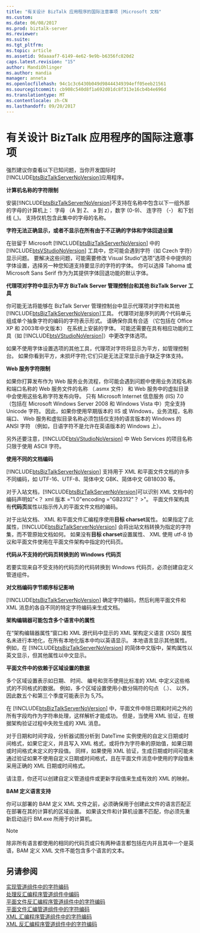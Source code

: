 ```yaml
---
title: "有关设计 BizTalk 应用程序的国际注意事项 |Microsoft 文档"
ms.custom: 
ms.date: 06/08/2017
ms.prod: biztalk-server
ms.reviewer: 
ms.suite: 
ms.tgt_pltfrm: 
ms.topic: article
ms.assetid: 9daaaaf7-6149-4e62-9e9b-b6356fc820d2
caps.latest.revision: "15"
author: MandiOhlinger
ms.author: mandia
manager: anneta
ms.openlocfilehash: 94c1c3c6430b049d98444349394eff05eeb21561
ms.sourcegitcommit: cb908c540d8f1a692d01dc8f313e16cb4b4e696d
ms.translationtype: MT
ms.contentlocale: zh-CN
ms.lasthandoff: 09/20/2017
---
```

# <a name="international-considerations-for-designing-biztalk-applications"></a>有关设计 BizTalk 应用程序的国际注意事项
强烈建议你查看以下已知问题，当你开发国际时[!INCLUDE[btsBizTalkServerNoVersion](../includes/btsbiztalkservernoversion-md.md)]应用程序。  
  
 **计算机名称的字符限制**  
  
 安装[!INCLUDE[btsBizTalkServerNoVersion](../includes/btsbiztalkservernoversion-md.md)]不支持在名称中包含以下一组外部的字母的计算机上： 字母 （A 到 Z、 a 到 z），数字 (0-9)、 连字符 （-） 和下划线 (_)。 支持仅机包含此集中的字母的名称。  
  
 **字符无法正确显示，或者不显示在所有由于不正确的字体和字体回退设置**  
  
 在驻留于 Microsoft [!INCLUDE[btsBizTalkServerNoVersion](../includes/btsbiztalkservernoversion-md.md)] 中的 [!INCLUDE[btsVStudioNoVersion](../includes/btsvstudionoversion-md.md)] 工具中，您可能会遇到字符（如 Czech 字符）显示问题。 要解决这些问题，可能需要修改 Visual Studio“选项”选项卡中提供的字体设置，选择另一种您知道支持要显示的字符的字体。 你可以选择 Tahoma 或 Microsoft Sans Serif 作为为其提供字体回退功能的默认字体。  
  
 **代理项对字符中显示为平方 BizTalk Server 管理控制台和其他 BizTalk Server 工具**  
  
 你可能无法将能够在 BizTalk Server 管理控制台中显示代理项对字符和其他[!INCLUDE[btsBizTalkServerNoVersion](../includes/btsbiztalkservernoversion-md.md)]工具。 代理项对是序列的两个代码单元组成单个抽象字符的编码的字符表示形式。 请确保你具有合适 （它包括在 Office XP 和 2003年中文版本） 在系统上安装的字体。 可能还需要在具有相应功能的工具（如 [!INCLUDE[btsVStudioNoVersion](../includes/btsvstudionoversion-md.md)]）中更改字体选项。  
  
 如果不使用字体设置选项的其他工具，代理项对字符将显示为平方，如管理控制台。 如果你看到平方，未损坏字符;它们只是无法正常显示由于缺乏字体支持。  
  
 **Web 服务字符限制**  
  
 如果你打算发布作为 Web 服务业务流程，你可能会遇到问题中使用业务流程名称和端口名称的 Web 服务文件的名称 （.asmx 文件） 和 Web 服务中的虚拟目录中会使用这些名称字符发布向导。 只有 Microsoft Internet 信息服务 (IIS) 7.0（包括在 Microsoft Windows Server 2008 和 Windows Vista 中）完全支持 Unicode 字符。 因此，如果你使用早期版本的 IIS 或 Windows，业务流程，名称端口、 Web 服务和虚拟目录名称必须包括仅支持的语言版本的 Windows 的 ANSI 字符 （例如，日语字符不是允许在英语版本的 Windows 上）。  
  
 另外还要注意，[!INCLUDE[btsVStudioNoVersion](../includes/btsvstudionoversion-md.md)] 中 Web Services 的项目名称只限于使用 ASCII 字符。  
  
 **使用不同的文档编码**  
  
 [!INCLUDE[btsBizTalkServerNoVersion](../includes/btsbiztalkservernoversion-md.md)] 支持用于 XML 和平面文件文档的许多不同编码，如 UTF-16、UTF-8、简体中文 GBK、简体中文 GB18030 等。  
  
 对于入站文档，[!INCLUDE[btsBizTalkServerNoVersion](../includes/btsbiztalkservernoversion-md.md)]可以识别 XML 文档中的编码声明如"\<？ xml 版本 ="1.0"encoding ="GB2312"？ >"。 平面文件架构具有**代码页**属性以指示传入的平面文件文档的编码。  
  
 对于出站文档、 XML 和平面文件汇编程序使用**目标 charset**属性。 如果指定了此属性，[!INCLUDE[btsBizTalkServerNoVersion](../includes/btsbiztalkservernoversion-md.md)] 会将出站文档转换为指定的字符集，而不管原始文档如何。 如果没有**目标 charset**设置属性、 XML 使用 utf-8 协议和平面文件使用在平面文件架构中指定的代码页。  
  
 **代码从不支持的代码页转换到的 Windows 代码页**  
  
 若要实现来自不受支持的代码页的代码转换到 Windows 代码页，必须创建自定义管道组件。  
  
 **对文档编码字节顺序标记影响**  
  
 [!INCLUDE[btsBizTalkServerNoVersion](../includes/btsbiztalkservernoversion-md.md)] 确定字符编码，然后利用平面文件和 XML 消息的各自不同的特定字符编码来生成文档。  
  
 **架构编辑器可能包含多个语言中的属性**  
  
 在“架构编辑器属性”窗口和 XML 源代码中显示的 XML 架构定义语言 (XSD) 属性名未进行本地化，在所有本地化版本中均以英语显示。 本地语言显示其他属性。 例如，在 [!INCLUDE[btsBizTalkServerNoVersion](../includes/btsbiztalkservernoversion-md.md)] 的简体中文版中，架构属性以英文显示，但其他属性以中文显示。  
  
 **平面文件中的依赖于区域设置的数据**  
  
 多个区域设置表示如日期、 时间、 编号和货币使用比标准的 XML 中定义这些格式的不同格式的数据。 例如，多个区域设置使用小数分隔符的句点 （.）、 以外，因此数五个和第三个季度可能表示为 5,75。  
  
 在 [!INCLUDE[btsBizTalkServerNoVersion](../includes/btsbiztalkservernoversion-md.md)] 中，平面文件中除日期和时间之外的所有字段均作为字符串处理，这样解析才能成功。 但是，当使用 XML 验证，在根据架构验证过程中失败生成的 XML 消息。  
  
 对于日期和时间字段，分析器试图分析到 DateTime 实例使用的自定义日期或时间格式，如果它定义，并且写入 XML 格式，或将作为字符串的原始值，如果日期或时间格式未定义的字段值。 同样，如果使用 XML 验证，生成日期或时间可能未通过验证如果不使用自定义日期或时间格式，且在平面文件消息中使用的字段值未采用正确的 XML 日期或时间格式。  
  
 请注意，你还可以创建自定义管道组件或更新字段值来生成有效的 XML 的映射。  
  
 **BAM 定义语言支持**  
  
 你可以部署的 BAM 定义 XML 文件之前，必须确保用于创建此文件的语言匹配正在部署在其的计算机的区域设置。 如果该文件和计算机设置不匹配，你必须先重新启动运行 BM.exe 所用于的计算机。  
  
> [!NOTE]
>  除非所有语言都使用的相同的代码页或只有两种语言都包括在内并且其中一个是英语，BAM 定义 XML 文件不能包含多个语言的文本。  
  
## <a name="see-also"></a>另请参阅  
 [实现管道组件中的字符编码](../core/implementing-character-encoding-in-a-pipeline-component.md)   
 [处理反汇编程序管道组件中编码](../core/handling-encoding-in-a-disassembler-pipeline-component.md)   
 [平面文件反汇编程序管道组件中的字符编码](../core/character-encoding-in-the-flat-file-disassembler-pipeline-component.md)   
 [平面文件汇编管道组件中的字符编码](../core/character-encoding-in-the-flat-file-assembler-pipeline-component.md)   
 [XML 汇编程序管道组件中的字符编码](../core/character-encoding-in-the-xml-assembler-pipeline-component.md)   
 [XML 反汇编程序管道组件中的字符编码](../core/character-encoding-in-xml-disassembler-pipeline-component.md)